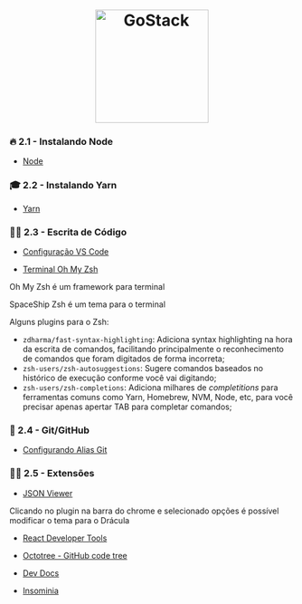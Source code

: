 <h1 align="center">
    <img alt="GoStack" src="https://rocketseat-cdn.s3-sa-east-1.amazonaws.com/bootcamp-header.png" width="200px" />
</h1>

### 🔥 2.1 - Instalando Node

- [Node](https://nodejs.org/en/download/)

### 🎓 2.2 - Instalando Yarn

- [Yarn](https://classic.yarnpkg.com/en/docs/install/)

### 👨‍🎓 2.3 - Escrita de Código

- [Configuração VS Code](https://www.notion.so/Visual-Studio-Code-e0d3c48eebdd4df586c4ba8c12cf5a7a)


- [Terminal Oh My Zsh](https://www.notion.so/Configurando-o-Terminal-c3dcaf4c54a241228288b513c4e936b4)

<p>Oh My Zsh é um framework para terminal</p>

<p>SpaceShip Zsh é um tema para o terminal</p>

<p>Alguns plugins para o Zsh:</p>

- `zdharma/fast-syntax-highlighting`: Adiciona syntax highlighting na hora da escrita de comandos, facilitando principalmente o reconhecimento de comandos que foram digitados de forma incorreta;
- `zsh-users/zsh-autosuggestions`: Sugere comandos baseados no histórico de execução conforme você vai digitando;
- `zsh-users/zsh-completions`: Adiciona milhares de *completitions* para ferramentas comuns como Yarn, Homebrew, NVM, Node, etc, para você precisar apenas apertar TAB para completar comandos;


### 🥇 2.4 - Git/GitHub

- [Configurando Alias Git](https://gist.github.com/diego3g/2b563e54e82bed5530d8346b89a701ab)


### 👨‍🏫 2.5 - Extensões

- [JSON Viewer](https://chrome.google.com/webstore/detail/json-viewer/gbmdgpbipfallnflgajpaliibnhdgobh?hl=pt-BR)
<p>Clicando no plugin na barra do chrome e selecionado opções é possível modificar o tema para o Drácula</p>

- [React Developer Tools](https://chrome.google.com/webstore/detail/react-developer-tools/fmkadmapgofadopljbjfkapdkoienihi)

- [Octotree - GitHub code tree](https://chrome.google.com/webstore/detail/octotree-github-code-tree/bkhaagjahfmjljalopjnoealnfndnagc?hl=pt-BR)

- [Dev Docs](https://devdocs.io/)

- [Insominia](https://insomnia.rest/download/core/?&ref=https%3A%2F%2Fwww.google.com%2F)
